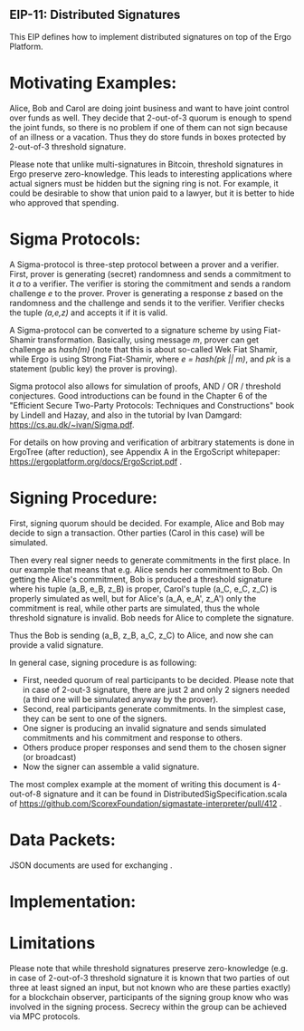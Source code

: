 EIP-11: Distributed Signatures
-----------------------------

This EIP defines how to implement distributed signatures on top of the Ergo Platform.


Motivating Examples:
====================

Alice, Bob and Carol are doing joint business and want to have joint control over funds as well. They decide that 2-out-of-3 quorum is enough to spend the joint funds, so there is no problem if one of them can not sign because of an illness or a vacation. Thus they do store funds in boxes protected by 2-out-of-3 threshold signature. 

Please note that unlike multi-signatures in Bitcoin, threshold signatures in Ergo preserve zero-knowledge. This leads to interesting applications where actual signers must be hidden but the signing ring is not. For example, it could be desirable to show that union paid to a lawyer, but it is better to hide who approved that spending.  

Sigma Protocols:
==================

A Sigma-protocol is three-step protocol between a prover and a verifier. First, prover is generating (secret) randomness and sends a commitment to it *a* to a verifier. The verifier is storing the commitment and sends a random challenge *e* to the prover. Prover is generating a response *z* based on the randomness and the challenge and sends it to the verifier. Verifier checks the tuple *(a,e,z)* and accepts it if it is valid. 

A Sigma-protocol can be converted to a signature scheme by using Fiat-Shamir transformation. Basically, using message *m*, prover can get challenge as *hash(m)* (note that this is about so-called Wek Fiat Shamir, while Ergo is using Strong Fiat-Shamir, where *e = hash(pk || m)*, and $pk$ is a statement (public key) the prover is proving).

Sigma protocol also allows for simulation of proofs, AND / OR / threshold conjectures. Good introductions can be found in the Chapter 6 of the "Efficient Secure Two-Party Protocols: Techniques and Constructions" book by Lindell and Hazay, and also in the tutorial by Ivan Damgard: https://cs.au.dk/~ivan/Sigma.pdf. 

For details on how proving and verification of arbitrary statements is done in ErgoTree (after reduction), see Appendix A in the ErgoScript whitepaper: https://ergoplatform.org/docs/ErgoScript.pdf . 

Signing Procedure:
==================

First, signing quorum should be decided. For example, Alice and Bob may decide to sign a transaction. Other parties (Carol in this case) will be simulated.

Then every real signer needs to generate commitments in the first place. In our example that means that e.g. Alice sends her commitment to Bob. 
On getting the Alice's commitment, Bob is produced a threshold signature where his tuple (a_B, e_B, z_B) is proper, Carol's tuple (a_C, e_C, z_C) is properly simulated as well, but for Alice's
(a_A, e_A', z_A') only the commitment is real, while other parts are simulated, thus the whole threshold signature is invalid. Bob needs for Alice to complete the signature.

Thus the Bob is sending (a_B, z_B, a_C, z_C) to Alice, and now she can provide a valid signature. 

In general case, signing procedure is as following:

* First, needed quorum of real participants to be decided. Please note that in case of 2-out-3 signature, there are just 2 and only 2 signers needed (a third one will be simulated anyway by the prover).
* Second, real participants generate commitments. In the simplest case, they can be sent to one of the signers.
* One signer is producing an invalid signature and sends simulated commitments and his commitment and response to others.
* Others produce proper responses and send them to the chosen signer (or broadcast)
* Now the signer can assemble a valid signature.

The most complex example at the moment of writing this document is 4-out-of-8 signature and it can be found in DistributedSigSpecification.scala of https://github.com/ScorexFoundation/sigmastate-interpreter/pull/412 . 


Data Packets:
=============

JSON documents are used for exchanging . 



Implementation:
===============



Limitations
===========

Please note that while threshold signatures preserve zero-knowledge (e.g. in case of 2-out-of-3 threshold signature it is 
known that two parties of out three at least signed an input, but not known who are these parties exactly) for a blockchain observer, participants of the signing group know who was involved in the signing process. Secrecy within the group can be achieved via MPC protocols.  

